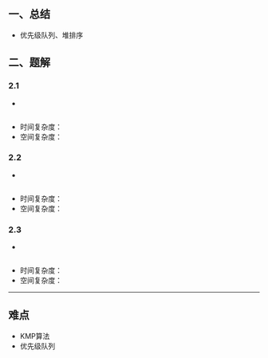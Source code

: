 ## 一、总结
- 优先级队列、堆排序


## 二、题解
### 2.1 
- 
```C++

```
- 时间复杂度：
- 空间复杂度：

### 2.2 
- 
```C++

```
- 时间复杂度：
- 空间复杂度：

### 2.3
- 
```C++

```
- 时间复杂度：
- 空间复杂度：

---

## 难点
- KMP算法
- 优先级队列
